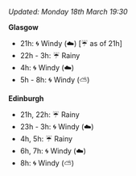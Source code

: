 *Updated: Monday 18th March 19:30*

**Glasgow**

* 21h: :cyclone: Windy (:cloud:) [:umbrella: as of 21h]
* 22h - 3h: :umbrella: Rainy
* 4h: :cyclone: Windy (:cloud:)
* 5h - 8h: :cyclone: Windy (:partly_sunny:)

**Edinburgh**

* 21h, 22h: :umbrella: Rainy
* 23h - 3h: :cyclone: Windy (:cloud:)
* 4h, 5h: :umbrella: Rainy
* 6h, 7h: :cyclone: Windy (:cloud:)
* 8h: :cyclone: Windy (:partly_sunny:)
